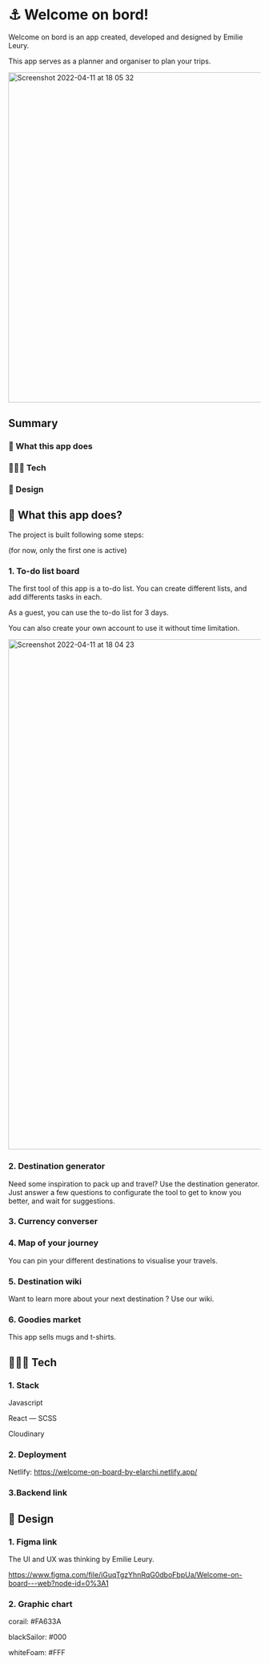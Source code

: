 # ⚓️ Welcome on bord!

Welcome on bord is an app created, developed and designed by Emilie Leury.

This app serves as a planner and organiser to plan your trips.

<img width="658" alt="Screenshot 2022-04-11 at 18 05 32" src="https://user-images.githubusercontent.com/96998011/162792901-70e49c31-5c4d-411a-80d9-922f5fc2006c.png">



## Summary
 ### 🧐 What this app does
 ### 👩🏾‍💻 Tech 
 ### 🎨 Design 
  
 


 ## 🧐 What this app does?
 The project is built following some steps: 
 
 (for now, only the first one is active)

 ### 1. To-do list board
 
 The first tool of this app is a to-do list.
You can create different lists, and add differents tasks in each.

As a guest, you can use the to-do list for 3 days.

You can also create your own account to use it without time limitation.

<img width="1017" alt="Screenshot 2022-04-11 at 18 04 23" src="https://user-images.githubusercontent.com/96998011/162792737-ab4b141e-a1a3-407e-8830-03015c2166c5.png">



 ### 2. Destination generator
 
 Need some inspiration to pack up and travel? Use the destination generator.
 Just answer a few questions to configurate the tool to get to know you better, and wait for suggestions.
 
 ### 3. Currency converser

 ### 4. Map of your journey
 You can pin your different destinations to visualise your travels.
 
 ### 5. Destination wiki
 Want to learn more about your next destination ? Use our wiki.
 
 ### 6. Goodies market
This app sells mugs and t-shirts.
 
 ## 👩🏾‍💻 Tech
 ### 1. Stack

Javascript

React — SCSS 

Cloudinary 

### 2. Deployment

Netlify: 
https://welcome-on-board-by-elarchi.netlify.app/

### 3.Backend link

 ## 🎨 Design 
 ### 1. Figma link

The UI and UX was thinking by Emilie Leury.

https://www.figma.com/file/iGuqTgzYhnRqG0dboFbpUa/Welcome-on-board---web?node-id=0%3A1

### 2. Graphic chart
corail: #FA633A

blackSailor: #000

whiteFoam: #FFF





